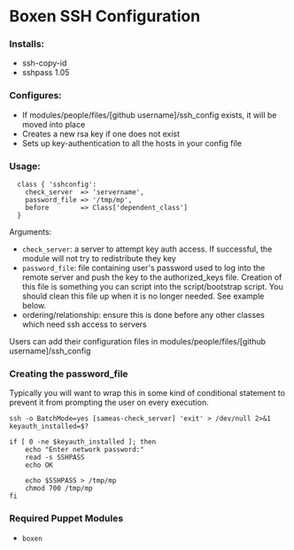 # Boxen SSH Configuration 

### Installs:
- ssh-copy-id
- sshpass 1.05

### Configures:
- If modules/people/files/[github username]/ssh_config exists, it will be moved into place
- Creates a new rsa key if one does not exist
- Sets up key-authentication to all the hosts in your config file


### Usage:

```
  class { 'sshconfig':
    check_server  => 'servername',
    password_file => '/tmp/mp',
    before        => Class['dependent_class']
  }
```
Arguments:
* `check_server`: a server to attempt key auth access. If successful, the module will not try to redistribute they key
* `password_file`: file containing user's password used to log into the remote server and push the key to the authorized_keys file.  Creation of this file is something you can script into the script/bootstrap script.  You should clean this file up when it is no longer needed. See example below.
* ordering/relationship: ensure this is done before any other classes which need ssh access to servers

Users can add their configuration files in modules/people/files/[github username]/ssh_config


### Creating the password_file
Typically you will want to wrap this in some kind of conditional statement to prevent it from prompting the user on every execution.  

```
ssh -o BatchMode=yes [sameas-check_server] 'exit' > /dev/null 2>&1
keyauth_installed=$?

if [ 0 -ne $keyauth_installed ]; then 
	echo "Enter network password:"
	read -s SSHPASS
	echo OK

	echo $SSHPASS > /tmp/mp
	chmod 700 /tmp/mp
fi
```

### Required Puppet Modules

* `boxen`